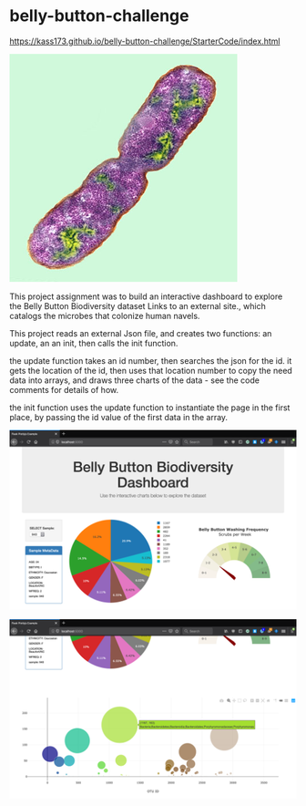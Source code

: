 # belly-button-challenge

https://kass173.github.io/belly-button-challenge/StarterCode/index.html

![bacteria](Images/bacteria.jpg)

This project assignment was to build an interactive dashboard to explore the Belly Button Biodiversity dataset Links to an external site., which catalogs the microbes that colonize human navels.

This project reads an external Json file, and creates two functions: an update, an an init, then calls the init function.

the update function takes an id number, then searches the json for the id. it gets the location of the id, then uses that location number to copy the need data into arrays, and draws three charts of the data - see the code comments for details of how.

the init function uses the update function to instantiate the page in the first place, by passing the id value of the first data in the array.

![Dashboard](Images/dashboard_part1.png)


![Dashboard](Images/dashboard_part2.png)
